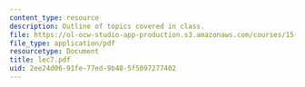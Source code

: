 ```yaml
---
content_type: resource
description: Outline of topics covered in class.
file: https://ol-ocw-studio-app-production.s3.amazonaws.com/courses/15-024-applied-economics-for-managers-summer-2004/2ee24d0691fe77ed9b485f5097277402_lec7.pdf
file_type: application/pdf
resourcetype: Document
title: lec7.pdf
uid: 2ee24d06-91fe-77ed-9b48-5f5097277402
---
```

